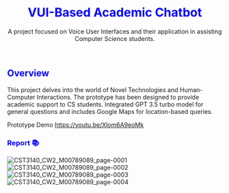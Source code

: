 <p align="center">
  <summary align="center">
    <font color="blue">
      <h1 align="center">VUI-Based Academic Chatbot</h1>
    </font>
  </summary>
  <p align="center">A project focused on Voice User Interfaces and their application in assisting Computer Science students.</p>
</p><br>

<font color="blue"><h2>Overview</h2></font>
This project delves into the world of Novel Technologies and Human-Computer Interactions.
The prototype has been designed to provide academic support to CS students.
Integrated GPT 3.5 turbo model for general questions and includes Google Maps for location-based queries.

Prototype Demo
https://youtu.be/Xlom6A9eoMk

<font color="blue"><h3>Report 📚</h3></font>

![CST3140_CW2_M00789089_page-0001](https://github.com/user-attachments/assets/8ab631aa-ab63-49d1-a3c2-5c20a588c44e)
![CST3140_CW2_M00789089_page-0002](https://github.com/user-attachments/assets/466eec57-725b-4968-8b37-5998c78171d2)
![CST3140_CW2_M00789089_page-0003](https://github.com/user-attachments/assets/0643288f-219a-473a-9760-32a1cbf4922f)
![CST3140_CW2_M00789089_page-0004](https://github.com/user-attachments/assets/9f809d34-6340-4063-be03-0c010c88b465)

